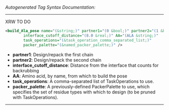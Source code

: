 <!-- THIS IS AN AUTOGENERATED FILE: Don't edit it directly, instead change the schema definition in the code itself. -->

_Autogenerated Tag Syntax Documentation:_

---
XRW TO DO

```xml
<build_Ala_pose name="(&string;)" partner1="(0 &bool;)" partner2="(1 &bool;)"
        interface_cutoff_distance="(8.0 &real;)" AA="(ALA &string;)"
        task_operations="(&task_operation_comma_separated_list;)"
        packer_palette="(&named_packer_palette;)" />
```

-   **partner1**: Design/repack the first chain
-   **partner2**: Design/repack the second chain
-   **interface_cutoff_distance**: Distance from the interface that counts for backrubbing
-   **AA**: Amino acid, by name, from which to build the pose
-   **task_operations**: A comma-separated list of TaskOperations to use.
-   **packer_palette**: A previously-defined PackerPalette to use, which specifies the set of residue types with which to design (to be pruned with TaskOperations).

---
